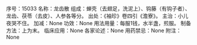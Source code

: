 序号：15033
名称：龙齿散
组成：蝉壳（去翅足，洗泥上）、钩藤（有钩子者）、龙齿、茯苓（去皮）、人参各等分。
出处：《袖珍》卷四引《澹寮》。
主治：小儿夜哭不住。
加减：None
功效：None
用法用量：每服1钱，水半盏，煎服。
制备方法：上为末。
临床应用：None
各家论述：None
用药禁忌：None
附注：None
